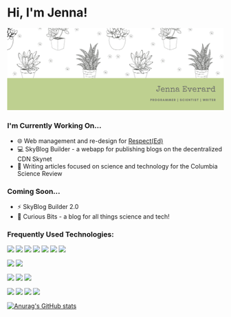 # Hi, I'm Jenna!
![Profile Banner](https://raw.githubusercontent.com/JennaEverard/JennaEverard/master/img/ProfileBannerAugust.png)

### I'm Currently Working On...
- :globe_with_meridians: Web management and re-design for [Respect(Ed)](https://www.respectedpeereducation.org/)
- :computer: SkyBlog Builder - a webapp for publishing blogs on the decentralized CDN Skynet
- :seedling: Writing articles focused on science and technology for the Columbia Science Review

### Coming Soon...
- ⚡ SkyBlog Builder 2.0
- 💬 Curious Bits - a blog for all things science and tech!

### Frequently Used Technologies:

<img src="https://img.shields.io/badge/node.js%20-%2343853D.svg?&style=for-the-badge&logo=node.js&logoColor=white"/>   <img src="https://img.shields.io/badge/javascript%20-%23323330.svg?&style=for-the-badge&logo=javascript&logoColor=%23F7DF1E"/>   <img src="https://img.shields.io/badge/html5%20-%23E34F26.svg?&style=for-the-badge&logo=html5&logoColor=white"/>   <img src="https://img.shields.io/badge/css3%20-%231572B6.svg?&style=for-the-badge&logo=css3&logoColor=white"/>   <img src="https://img.shields.io/badge/python%20-%2314354C.svg?&style=for-the-badge&logo=python&logoColor=white"/>   <img src="https://img.shields.io/badge/java-%23ED8B00.svg?&style=for-the-badge&logo=java&logoColor=white"/>   <img src="https://img.shields.io/badge/r-%23276DC3.svg?&style=for-the-badge&logo=r&logoColor=white"/>

<img src="https://img.shields.io/badge/bootstrap%20-%23563D7C.svg?&style=for-the-badge&logo=bootstrap&logoColor=white"/>   <img src="https://img.shields.io/badge/webpack%20-%238DD6F9.svg?&style=for-the-badge&logo=webpack&logoColor=black" />

<img src="https://img.shields.io/badge/git%20-%23F05033.svg?&style=for-the-badge&logo=git&logoColor=white"/>   <img src="https://img.shields.io/badge/github%20-%23121011.svg?&style=for-the-badge&logo=github&logoColor=white"/>   <img src="https://img.shields.io/badge/bitbucket%20-%230047B3.svg?&style=for-the-badge&logo=bitbucket&logoColor=white"/>

<img src="https://img.shields.io/badge/apache%20-%23D42029.svg?&style=for-the-badge&logo=apache&logoColor=white"/>   <img src="https://img.shields.io/badge/mysql-%2300f.svg?&style=for-the-badge&logo=mysql&logoColor=white"/>   <img src="https://img.shields.io/badge/pandas%20-%23150458.svg?&style=for-the-badge&logo=pandas&logoColor=white" />   <img src="https://img.shields.io/badge/Jupyter%20-%23F37626.svg?&style=for-the-badge&logo=Jupyter&logoColor=white" />


[![Anurag's GitHub stats](https://github-readme-stats.vercel.app/api?username=JennaEverard&show_icons=true)](https://github.com/anuraghazra/github-readme-stats)

<!--
**JennaEverard/JennaEverard** is a ✨ _special_ ✨ repository because its `README.md` (this file) appears on your GitHub profile.
Categories:
- About me
- Latest Projects
- Contact Me
Here are some ideas to get you started:

- 🔭 I’m currently working on ...
- 🌱 I’m currently learning ...
- 👯 I’m looking to collaborate on ...
- 🤔 I’m looking for help with ...
- 💬 Ask me about ...
- 📫 How to reach me: ...
- 😄 Pronouns: ...
- ⚡ Fun fact: ...
-->
